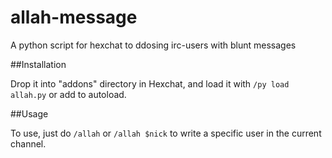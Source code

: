 # allah-message
A python script for hexchat to ddosing irc-users with blunt messages


##Installation

Drop it into "addons" directory in Hexchat, and load it with `/py load allah.py` or add to autoload. 

##Usage

To use, just do `/allah` or `/allah $nick` to write a specific user in the current channel.

